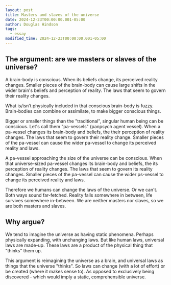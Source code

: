 ```yaml
---
layout: post
title: Masters and slaves of the universe
date: 2024-12-23T00:00:00.001-05:00
author: Douglas Hindson
tags:
  - essay
modified_time: 2024-12-23T00:00:00.001-05:00
---
```

## The argument: are we masters or slaves of the universe?

A brain-body is conscious. When its beliefs change, its perceived reality changes. Smaller pieces of the brain-body can cause large shifts in the wider brain's beliefs and perception of reality. The laws that seem to govern their reality changes.

What is/isn’t physically included in that conscious brain-body is fuzzy. Brain-bodies can combine or assimilate, to make bigger conscious things.

Bigger or smaller things than the "traditional", singular human being can be conscious. Let's call them "pa-vessels" (panpsych agent vessel). When a pa-vessel changes its brain-body and beliefs, the their perception of reality changes. The laws that seem to govern their reality change. Smaller pieces of the pa-vessel can cause the wider pa-vessel to change its perceived reality and laws.

A pa-vessel approaching the size of the universe can be conscious. When that universe-sized pa-vessel changes its brain-body and beliefs, the its perception of reality changes. The laws that seem to govern its reality changes. Smaller pieces of the pa-vessel can cause the wider ps-vessel to change its perceived reality and laws.

Therefore we humans can change the laws of the universe. Or we can't. Both ways sound far-fetched. Reality falls somewhere in between, life survives somewhere in-between. We are neither masters nor slaves, so we are both masters and slaves.

## Why argue?

We tend to imagine the universe as having static phenomena. Perhaps physically expanding, with unchanging laws. But like human laws, universal laws are made-up. These laws are a product of the physical thing that "thinks" them up.

This argument is reimagining the universe as a brain, and universal laws as things that the universe "thinks". So laws can change (with a lot of effort) or be created (where it makes sense to). As opposed to exclusively being discovered - which would imply a static, comprehensible universe.